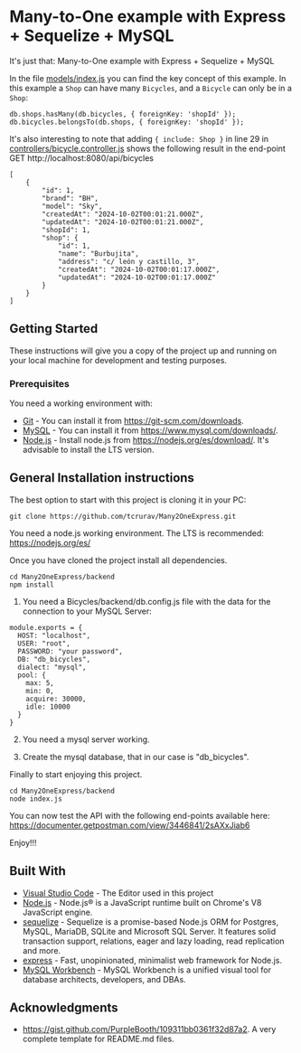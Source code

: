# Many-to-One example with Express + Sequelize + MySQL

It's just that: Many-to-One example with Express + Sequelize + MySQL

In the file [models/index.js](backend/models/index.js) you can find the key concept of this example. In this example a ```Shop``` can have many ```Bicycles```, and a ```Bicycle``` can only be in a ```Shop```:

```
db.shops.hasMany(db.bicycles, { foreignKey: 'shopId' });
db.bicycles.belongsTo(db.shops, { foreignKey: 'shopId' });
```

It's also interesting to note that adding ````{ include: Shop }```` in line 29 in [controllers/bicycle.controller.js](backend/controllers/bicycle.controller.js) shows the following result in the end-point GET http://localhost:8080/api/bicycles

```
[
    {
        "id": 1,
        "brand": "BH",
        "model": "Sky",
        "createdAt": "2024-10-02T00:01:21.000Z",
        "updatedAt": "2024-10-02T00:01:21.000Z",
        "shopId": 1,
        "shop": {
            "id": 1,
            "name": "Burbujita",
            "address": "c/ león y castillo, 3",
            "createdAt": "2024-10-02T00:01:17.000Z",
            "updatedAt": "2024-10-02T00:01:17.000Z"
        }
    }
]
```

## Getting Started

These instructions will give you a copy of the project up and running on
your local machine for development and testing purposes.

### Prerequisites

You need a working environment with:
* [Git](https://git-scm.com) - You can install it from https://git-scm.com/downloads.
* [MySQL](https://www.mysql.com) - You can install it from https://www.mysql.com/downloads/.
* [Node.js](https://nodejs.org) - Install node.js from https://nodejs.org/es/download/. It's advisable to install the LTS version.

## General Installation instructions

The best option to start with this project is cloning it in your PC:

```
git clone https://github.com/tcrurav/Many2OneExpress.git
```

You need a node.js working environment. The LTS is recommended: https://nodejs.org/es/

Once you have cloned the project install all dependencies.

```
cd Many2OneExpress/backend
npm install
```

1. You need a Bicycles/backend/db.config.js file with the data for the connection to your MySQL Server:

```
module.exports = {
  HOST: "localhost",
  USER: "root",
  PASSWORD: "your password",
  DB: "db_bicycles",
  dialect: "mysql",
  pool: {
    max: 5,
    min: 0,
    acquire: 30000,
    idle: 10000
  }
}
```

2. You need a mysql server working.

3. Create the mysql database, that in our case is "db_bicycles".

Finally to start enjoying this project.

```
cd Many2OneExpress/backend
node index.js
```

You can now test the API with the following end-points available here:
https://documenter.getpostman.com/view/3446841/2sAXxJiab6

Enjoy!!!

## Built With

* [Visual Studio Code](https://code.visualstudio.com/) - The Editor used in this project
* [Node.js](https://nodejs.org/) - Node.js® is a JavaScript runtime built on Chrome's V8 JavaScript engine.
* [sequelize](https://sequelize.org/) - Sequelize is a promise-based Node.js ORM for Postgres, MySQL, MariaDB, SQLite and Microsoft SQL Server. It features solid transaction support, relations, eager and lazy loading, read replication and more.
* [express](https://expressjs.com/) - Fast, unopinionated, minimalist web framework for Node.js.
* [MySQL Workbench](https://www.mysql.com/products/workbench/) - MySQL Workbench is a unified visual tool for database architects, developers, and DBAs.

## Acknowledgments

* https://gist.github.com/PurpleBooth/109311bb0361f32d87a2. A very complete template for README.md files.